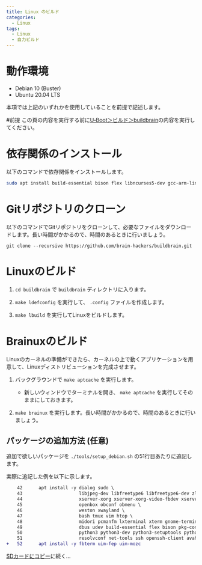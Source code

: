 ```yaml
---
title: Linux のビルド 
categories:
  - Linux
tags:
  - Linux
  - 自力ビルド
---
```



# 動作環境
- Debian 10 (Buster)
- Ubuntu 20.04 LTS

本項では上記のいずれかを使用していることを前提で記述します。


#前提
この頁の内容を実行する前に[U‐Boot＞ビルド＞buildbrain](https://github.com/brain-hackers/README/wiki/U%E2%80%90Boot%EF%BC%9E%E3%83%93%E3%83%AB%E3%83%89%EF%BC%9Ebuildbrain)の内容を実行してください。


# 依存関係のインストール
以下のコマンドで依存関係をインストールします。

```sh
sudo apt install build-essential bison flex libncurses5-dev gcc-arm-linux-gnueabi debootstrap qemu-user-static
```


# Gitリポジトリのクローン
以下のコマンドでGitリポジトリをクローンして、必要なファイルをダウンロードします。長い時間がかかるので、時間のあるときに行いましょう。

```
git clone --recursive https://github.com/brain-hackers/buildbrain.git
```


# Linuxのビルド
1. `cd buildbrain` で `buildbrain` ディレクトリに入ります。

2. `make ldefconfig` を実行して、 `.config` ファイルを作成します。

3. `make lbuild` を実行してLinuxをビルドします。


# Brainuxのビルド
Linuxのカーネルの準備ができたら、カーネルの上で動くアプリケーションを用意して、Linuxディストリビューションを完成させます。

1. バックグラウンドで `make aptcache` を実行します。

   - 新しいウィンドウでターミナルを開き、 `make aptcache` を実行してそのままにしておきます。

2. `make brainux` を実行します。長い時間がかかるので、時間のあるときに行いましょう。


## パッケージの追加方法 (任意)
追加で欲しいパッケージを `./tools/setup_debian.sh` の51行目あたりに追記します。

実際に追記した例を以下に示します。

```diff
    42	    apt install -y dialog sudo \
    43	                   libjpeg-dev libfreetype6 libfreetype6-dev zlib1g-dev \
    44	                   xserver-xorg xserver-xorg-video-fbdev xserver-xorg-dev xorg-dev x11-apps \
    45	                   openbox obconf obmenu \
    46	                   weston xwayland \
    47	                   bash tmux vim htop \
    48	                   midori pcmanfm lxterminal xterm gnome-terminal fonts-noto-cjk \
    49	                   dbus udev build-essential flex bison pkg-config autotools-dev libtool autoconf automake \
    50	                   python3 python3-dev python3-setuptools python3-wheel python3-pip python3-smbus \
    51	                   resolvconf net-tools ssh openssh-client avahi-daemon
+   52      apt install -y fbterm uim-fep uim-mozc
```

[SDカードにコピー](https://github.com/brain-hackers/README/wiki/Linux＞SDカードにコピー)に続く…
